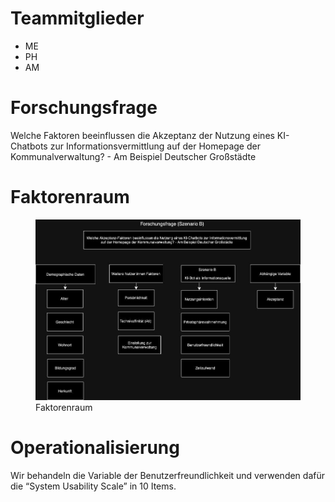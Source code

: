 # Teammitglieder

-   ME
-   PH
-   AM

# Forschungsfrage

Welche Faktoren beeinflussen die Akzeptanz der Nutzung eines KI-Chatbots
zur Informationsvermittlung auf der Homepage der Kommunalverwaltung? -
Am Beispiel Deutscher Großstädte

# Faktorenraum

<figure>
<img src="readme_files/Faktorenraum.JPG" alt="Faktorenraum" />
<figcaption aria-hidden="true">Faktorenraum</figcaption>
</figure>

# Operationalisierung

Wir behandeln die Variable der Benutzerfreundlichkeit und verwenden
dafür die “System Usability Scale” in 10 Items.
